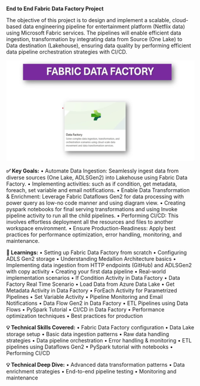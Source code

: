 **End to End Fabric Data Factory Project**

The objective of this project is to design and implement a scalable, cloud-based data engineering pipeline for entertainment platform (Netflix data) using Microsoft Fabric services. The pipelines will enable efficient data ingestion, transformation by integrating data from Source (One Lake) to Data destination (Lakehouse), ensuring data quality by performing efficient data pipeline orchestration strategies with CI/CD.

![Architecture Diagram](https://github.com/NisanthTumu/FabricDataFactory/blob/main/FabricDataFactory.png)

**✅ Key Goals:**
•	Automate Data Ingestion: Seamlessly ingest data from diverse sources (One Lake, ADLSGen2) into Lakehouse using Fabric Data Factory.
•	Implementing activities: such as if condition, get metadata, foreach, set variable and email notifications.
•	Enable Data Transformation & Enrichment: Leverage Fabric Dataflows Gen2 for data processing with power query as low-no code manner and using diagram view.
•	Creating pyspark notebooks for final serving transformations and using Invoke pipeline activity to run all the child pipelines.
•	Performing CI/CD: This involves effortless deployment all the resources and files to another workspace environment.
•	Ensure Production-Readiness: Apply best practices for performance optimization, error handling, monitoring, and maintenance.

**🎯 Learnings:**
•	Setting up Fabric Data Factory from scratch 
•	Configuring ADLS Gen2 storage 
•	Understanding Medallion Architecture basics 
•	Implementing data ingestion from HTTP endpoints (GitHub) and ADLSGen2 with copy activity
•	Creating your first data pipeline 
•	Real-world implementation scenarios 
•	If Condition Activity in Data Factory 
•	Data Factory Real Time Scenario
•	Load Data from Azure Data Lake 
•	Get Metadata Activity in Data Factory
•	ForEach Activity for Parametrized Pipelines
•	Set Variable Activity
•	Pipeline Monitoring and Email Notifications 
•	Data Flow Gen2 in Data Factory 
•	ETL Pipelines using Data Flows
•	PySpark Tutorial 
•	CI/CD in Data Factory
•	Performance optimization techniques 
•	Best practices for production

**💡 Technical Skills Covered:**
•	Fabric Data Factory configuration 
•	Data Lake storage setup 
•	Basic data ingestion patterns 
•	Raw data handling strategies 
•	Data pipeline orchestration 
•	Error handling & monitoring
•	ETL pipelines using Dataflows Gen2
•	PySpark tutorial with notebooks
•	Performing CI/CD

**💡 Technical Deep Dive:**
•	Advanced data transformation patterns 
•	Data enrichment strategies 
•	End-to-end pipeline testing 
•	Monitoring and maintenance

